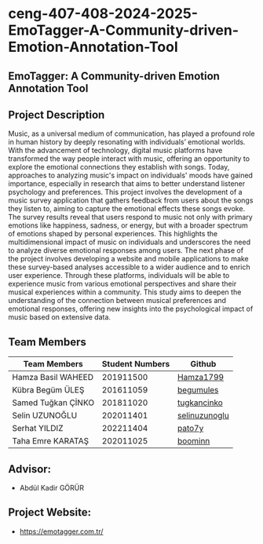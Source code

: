 # ceng-407-408-2024-2025-EmoTagger-A-Community-driven-Emotion-Annotation-Tool

## EmoTagger: A Community-driven Emotion Annotation Tool

## Project Description 

Music, as a universal medium of communication, has played a profound role in human history by deeply resonating with individuals’ emotional worlds. With the advancement of technology, digital music platforms have transformed the way people interact with music, offering an opportunity to explore the emotional connections they establish with songs. Today, approaches to analyzing music's impact on individuals' moods have gained importance, especially in research that aims to better understand listener psychology and preferences.
This project involves the development of a music survey application that gathers feedback from users about the songs they listen to, aiming to capture the emotional effects these songs evoke. The survey results reveal that users respond to music not only with primary emotions like happiness, sadness, or energy, but with a broader spectrum of emotions shaped by personal experiences. This highlights the multidimensional impact of music on individuals and underscores the need to analyze diverse emotional responses among users.
The next phase of the project involves developing a website and mobile applications to make these survey-based analyses accessible to a wider audience and to enrich user experience. Through these platforms, individuals will be able to experience music from various emotional perspectives and share their musical experiences within a community. This study aims to deepen the understanding of the connection between musical preferences and emotional responses, offering new insights into the psychological impact of music based on extensive data.

## Team Members
| Team Members    | Student Numbers   | Github |
|-----------------|-----------|-------------|
| Hamza Basil WAHEED |  201911500      | [Hamza1799](https://github.com/Hamza1799)      |
| Kübra Begüm ÜLEŞ  | 201611059      | [begumules](https://github.com/begumules)  |
| Samed Tuğkan ÇİNKO   | 201811020       |[tugkancinko](https://github.com/tugkancinko)     |
| Selin UZUNOĞLU  | 202011401      | [selinuzunoglu](https://github.com/selinuzunoglu)  |
| Serhat YILDIZ        | 202211404       | [pato7y](https://github.com/pato7y)   |
| Taha Emre KARATAŞ        | 202011025    |[boominn](https://github.com/boominn)    |

## Advisor:
+ Abdül Kadir GÖRÜR

## Project Website:
+ https://emotagger.com.tr/



